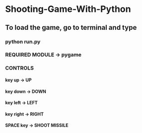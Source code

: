 # Shooting-Game-With-Python

## To load the game, go to terminal and type
### python run.py

### REQUIRED MODULE -> pygame

### CONTROLS
#### key up -> UP
#### key down -> DOWN
#### key left -> LEFT
#### key right -> RIGHT
#### SPACE key -> SHOOT MISSILE
